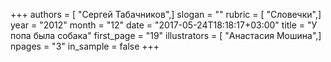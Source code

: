 +++
authors = [ "Сергей Табачников",]
slogan = ""
rubric = [ "Словечки",]
year = "2012"
month = "12"
date = "2017-05-24T18:18:17+03:00"
title = "У попа была собака"
first_page = "19"
illustrators = [ "Анастасия Мошина",]
npages = "3"
in_sample = false
+++
